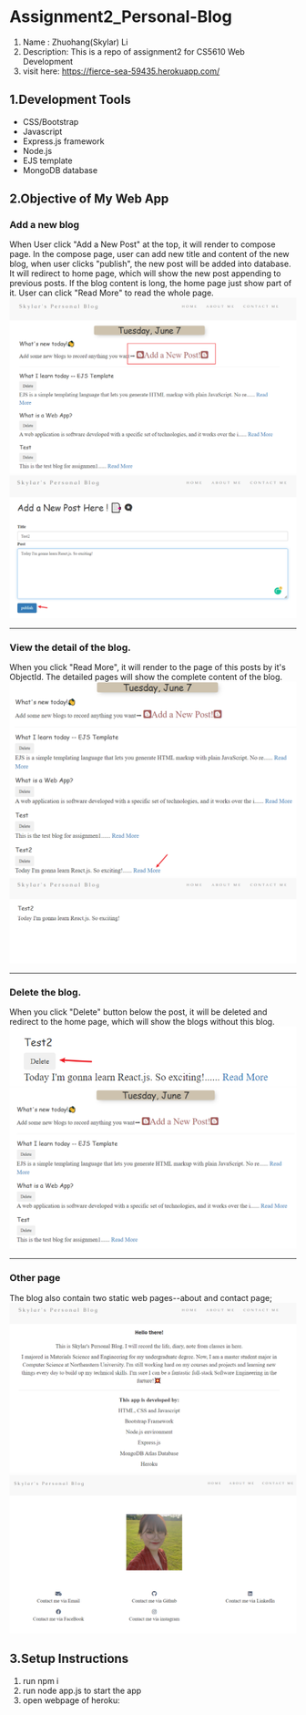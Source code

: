 # Assignment2_Personal-Blog
1. Name : Zhuohang(Skylar) Li
2. Description: This is a repo of assignment2 for CS5610 Web Development
3. visit here: https://fierce-sea-59435.herokuapp.com/


<h2>1.Development Tools</h2>
<ul>
    <li>CSS/Bootstrap</li>
    <li>Javascript</li>
    <li>Express.js framework</li>
    <li>Node.js</li>
    <li>EJS template</li>
    <li>MongoDB database</li>
</ul>



<h2>2.Objective of My Web App</h2>
<h3>Add a new blog</h3>
When User click "Add a New Post" at the top, it will render to compose page. In the compose page, user can add new title and content
of the new blog, when user clicks "publish", the new post will be added into database. It will redirect to home page, which will show
the new post appending to previous posts.
If the blog content is long, the home page just show part of it. User can click "Read More" to read the whole page.
<img src="/public/images/demo_1.png"></img>
<img src="/public/images/demo_2.png"></img>

<hr>
<h3>View the detail of the blog.</h3>
When you click "Read More", it will render to the page of this posts by it's ObjectId. The detailed pages will show the complete content
of the blog.
<img src="/public/images/demo_3.png"></img>
<img src="/public/images/demo_4.png"></img>

<hr>
<h3>Delete the blog.</h3>
When you click "Delete" button below the post, it will be deleted and redirect to the home page, which will show the blogs without this 
blog.
<img src="/public/images/demo_5.png"></img>
<img src="/public/images/demo_6.png"></img>

<hr>
<h3>Other page</h3>
The blog also contain two static web pages--about and contact page;
<img src="/public/images/about_page.png"></img>
<img src="/public/images/contact_page.png"></img>


<h2>3.Setup Instructions</h2>
<ol>
    <li>run npm i</li>
    <li>run node app.js to start the app</li>
    <li>open webpage of heroku:</li>
</ol>




